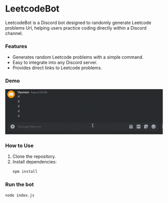 # LeetcodeBot

LeetcodeBot is a Discord bot designed to randomly generate Leetcode problems Url, helping users practice coding directly within a Discord channel.

### Features
- Generates random Leetcode problems with a simple command.
- Easy to integrate into any Discord server.
- Provides direct links to Leetcode problems.

### Demo

![Demo GIF](demo.gif)

### How to Use
1. Clone the repository.
2. Install dependencies:
   ```bash
   npm install

### Run the bot
   ```bash
   node index.js
